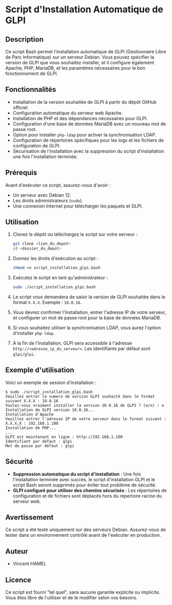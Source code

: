 # Script d'Installation Automatique de GLPI

## Description

Ce script Bash permet l'installation automatique de GLPI (Gestionnaire Libre de Parc Informatique) sur un serveur Debian. Vous pouvez spécifier la version de GLPI que vous souhaitez installer, et il configure également Apache, PHP, MariaDB, et les paramètres nécessaires pour le bon fonctionnement de GLPI.

## Fonctionnalités

- Installation de la version souhaitée de GLPI à partir du dépôt GitHub officiel.
- Configuration automatique du serveur web Apache.
- Installation de PHP et des dépendances nécessaires pour GLPI.
- Configuration d'une base de données MariaDB avec un nouveau mot de passe root.
- Option pour installer `php-ldap` pour activer la synchronisation LDAP.
- Configuration de répertoires spécifiques pour les logs et les fichiers de configuration de GLPI.
- Sécurisation de l'installation avec la suppression du script d'installation une fois l'installation terminée.

## Prérequis

Avant d'exécuter ce script, assurez-vous d'avoir :

- Un serveur avec Debian 12.
- Les droits administrateurs (`sudo`).
- Une connexion Internet pour télécharger les paquets et GLPI.

## Utilisation

1. Clonez le dépôt ou téléchargez le script sur votre serveur :
   ```bash
   git clone <lien_du_depot>
   cd <dossier_du_depot>

2. Donnez les droits d'exécution au script :
   ```bash
   chmod +x script_installation_glpi.bash
   ```

3. Exécutez le script en tant qu'administrateur :
   ```bash
   sudo ./script_installation_glpi.bash
   ```

4. Le script vous demandera de saisir la version de GLPI souhaitée dans le format `X.X.X`. Exemple : `10.0.16`.

5. Vous devrez confirmer l'installation, entrer l'adresse IP de votre serveur, et configurer un mot de passe root pour la base de données MariaDB.

6. Si vous souhaitez utiliser la synchronisation LDAP, vous aurez l'option d'installer `php-ldap`.

7. À la fin de l'installation, GLPI sera accessible à l'adresse `http://<adresse_ip_du_serveur>`. Les identifiants par défaut sont `glpi/glpi`.

## Exemple d'utilisation

Voici un exemple de session d'installation :

```
$ sudo ./script_installation_glpi.bash
Veuillez entrer le numero de version GLPI souhaité dans le format suivant X.X.X : 10.0.16
Voulez-vous vraiment installer la version 10.0.16 de GLPI ? (o/n) : o
Installation de GLPI version 10.0.16...
Installation d'Apache
Veuillez entrer l'adresse IP de votre serveur dans le format suivant : X.X.X.X : 192.168.1.100
Installation de PHP...
...
GLPI est maintenant en ligne : http://192.168.1.100
Identifiant par défaut : glpi
Mot de passe par défaut : glpi
```

## Sécurité

- **Suppression automatique du script d'installation** : Une fois l'installation terminée avec succès, le script d'installation GLPI et le script Bash seront supprimés pour éviter tout problème de sécurité.
- **GLPI configuré pour utiliser des chemins sécurisés** : Les répertoires de configuration et de fichiers sont déplacés hors du répertoire racine du serveur web.

## Avertissement

Ce script a été testé uniquement sur des serveurs Debian. Assurez-vous de tester dans un environnement contrôlé avant de l'exécuter en production.

## Auteur

- Vincent HAMEL

## Licence

Ce script est fourni "tel quel", sans aucune garantie explicite ou implicite. Vous êtes libre de l'utiliser et de le modifier selon vos besoins.
